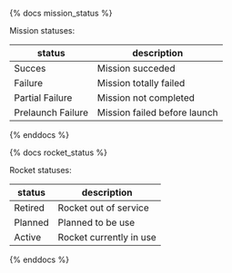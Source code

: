 {% docs mission_status %}

Mission statuses:

| status         | description                                                               |
|----------------|---------------------------------------------------------------------------|
| Succes         | Mission succeded              |
| Failure        | Mission totally failed     |
| Partial Failure      | Mission not completed                               |
| Prelaunch Failure       | Mission failed before launch |


{% enddocs %}

{% docs rocket_status %}

Rocket statuses:

| status         | description                                                               |
|----------------|---------------------------------------------------------------------------|
| Retired         | Rocket out of service              |
| Planned        | Planned to be use     |
| Active      | Rocket currently in use                               |


{% enddocs %}

